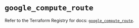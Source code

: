 # `google_compute_route`

Refer to the Terraform Registry for docs: [`google_compute_route`](https://registry.terraform.io/providers/hashicorp/google/5.14.0/docs/resources/compute_route).
